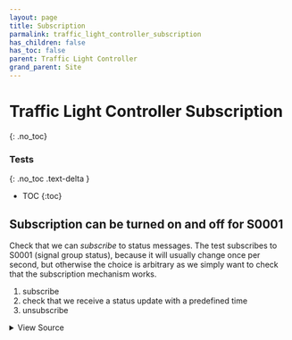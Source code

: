 ```yaml
---
layout: page
title: Subscription
parmalink: traffic_light_controller_subscription
has_children: false
has_toc: false
parent: Traffic Light Controller
grand_parent: Site
---
```


# Traffic Light Controller Subscription
{: .no_toc}



### Tests
{: .no_toc .text-delta }

- TOC
{:toc}

## Subscription can be turned on and off for S0001

Check that we can *subscribe* to status messages.
The test subscribes to S0001 (signal group status), because
it will usually change once per second, but otherwise the choice
is arbitrary as we simply want to check that
the subscription mechanism works.

1. subscribe
1. check that we receive a status update with a predefined time
1. unsubscribe

<details markdown="block">
  <summary>
     View Source
  </summary>
```ruby
Validator::Site.connected do |task,supervisor,site|
  component = Validator.config['main_component']
  status_list = [{'sCI'=>'S0001','n'=>'signalgroupstatus','uRt'=>'1' }]
  site.subscribe_to_status component, status_list, collect!: {
    timeout: Validator.config['timeouts']['status_update']
  }
ensure
  unsubscribe_list = status_list.map { |item| item.slice('sCI','n') }
  site.unsubscribe_to_status component, unsubscribe_list
end
```
</details>


